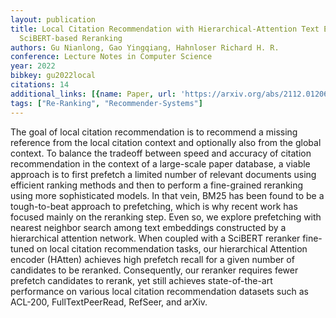 ```yaml
---
layout: publication
title: Local Citation Recommendation with Hierarchical-Attention Text Encoder and
  SciBERT-based Reranking
authors: Gu Nianlong, Gao Yingqiang, Hahnloser Richard H. R.
conference: Lecture Notes in Computer Science
year: 2022
bibkey: gu2022local
citations: 14
additional_links: [{name: Paper, url: 'https://arxiv.org/abs/2112.01206'}]
tags: ["Re-Ranking", "Recommender-Systems"]
---
```

The goal of local citation recommendation is to recommend a missing reference
from the local citation context and optionally also from the global context. To
balance the tradeoff between speed and accuracy of citation recommendation in
the context of a large-scale paper database, a viable approach is to first
prefetch a limited number of relevant documents using efficient ranking methods
and then to perform a fine-grained reranking using more sophisticated models.
In that vein, BM25 has been found to be a tough-to-beat approach to
prefetching, which is why recent work has focused mainly on the reranking step.
Even so, we explore prefetching with nearest neighbor search among text
embeddings constructed by a hierarchical attention network. When coupled with a
SciBERT reranker fine-tuned on local citation recommendation tasks, our
hierarchical Attention encoder (HAtten) achieves high prefetch recall for a
given number of candidates to be reranked. Consequently, our reranker requires
fewer prefetch candidates to rerank, yet still achieves state-of-the-art
performance on various local citation recommendation datasets such as ACL-200,
FullTextPeerRead, RefSeer, and arXiv.